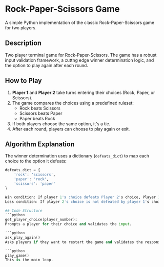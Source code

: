 # Rock-Paper-Scissors Game

A simple Python implementation of the classic Rock-Paper-Scissors game for two players.

## Description

Two player terminal game for Rock-Paper-Scissors. The game has a robust input validation framework, a cuttng edge winner determination logic, and the option to play again after each round.

## How to Play

1. **Player 1** and **Player 2** take turns entering their choices (Rock, Paper, or Scissors).
2. The game compares the choices using a predefined ruleset:
   - Rock beats Scissors
   - Scissors beats Paper
   - Paper beats Rock
3. If both players choose the same option, it's a tie.
4. After each round, players can choose to play again or exit.

## Algorithm Explanation

The winner determination uses a dictionary (`defeats_dict`) to map each choice to the option it defeats:

````python
defeats_dict = {
    'rock': 'scissors',
    'paper': 'rock',
    'scissors': 'paper'
}

Win condition: If player 1's choice defeats Player 2's choice, Player 1 wins.
Loss condition: If player 2's choice is not defeated by player 1's choice, Player 2 wins.

## Code Structure
```python
get_player_choice(player_number):
Prompts a player for their choice and validates the input.

```python
ask_play_again()
Asks players if they want to restart the game and validates the response

```python
play_game()
This is the main loop.
````
